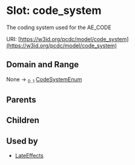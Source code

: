 
# Slot: code_system


The coding system used for the AE_CODE

URI: [https://w3id.org/pcdc/model/code_system](https://w3id.org/pcdc/model/code_system)


## Domain and Range

None &#8594;  <sub>0..1</sub> [CodeSystemEnum](CodeSystemEnum.md)

## Parents


## Children


## Used by

 * [LateEffects](LateEffects.md)
